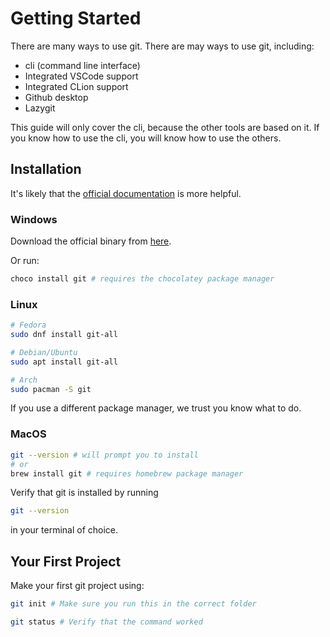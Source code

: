 # Getting Started

There are many ways to use git. There are may ways to use git, including:

-   cli (command line interface)
-   Integrated VSCode support
-   Integrated CLion support
-   Github desktop
-   Lazygit

This guide will only cover the cli, because the other tools are based on it. If you know how to use the cli, you will know how to use the others.

## Installation

It's likely that the [official documentation](https://git-scm.com/book/en/v2/Getting-Started-Installing-Git) is more helpful.

### Windows

Download the official binary from [here](https://git-scm.com/download/win).

Or run:

```sh
choco install git # requires the chocolatey package manager
```

### Linux

```sh
# Fedora
sudo dnf install git-all

# Debian/Ubuntu
sudo apt install git-all

# Arch
sudo pacman -S git
```

If you use a different package manager, we trust you know what to do.

### MacOS

```sh
git --version # will prompt you to install
# or
brew install git # requires homebrew package manager
```

Verify that git is installed by running

```sh
git --version
```

in your terminal of choice.

## Your First Project

Make your first git project using:

```sh
git init # Make sure you run this in the correct folder

git status # Verify that the command worked
```
